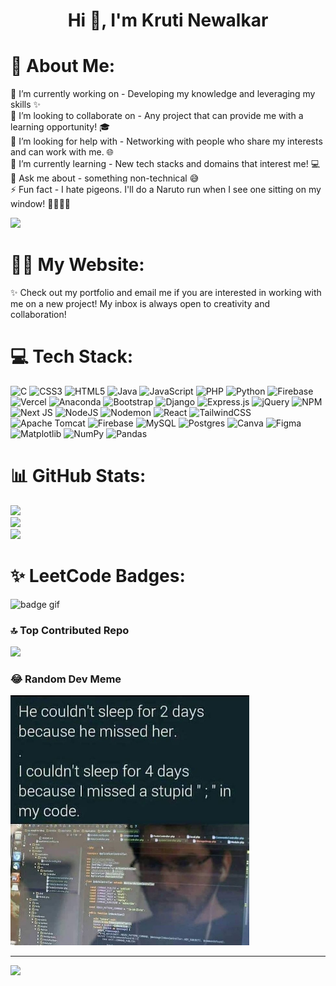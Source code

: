 <h1 align="center">Hi 👋, I'm Kruti Newalkar</h1>

# 💫 About Me:
🔭 I’m currently working on - Developing my knowledge and leveraging my skills ✨<br>👯 I’m looking to collaborate on - Any project that can provide me with a learning opportunity! 🎓<br>🤝 I’m looking for help with -  Networking with people who share my interests and can work with me. 🌐<br>🌱 I’m currently learning - New tech stacks and domains that interest me! 💻<br>💬 Ask me about - something non-technical 😅<br>⚡ Fun fact - I hate pigeons. I'll do a Naruto run when I see one sitting on my window! 🏃🏻‍♀️💨

<img width=500 src="https://cdn.dribbble.com/users/1364029/screenshots/16093268/media/68e82a7fb4904614a9066d6b540c14b2.gif">

# 👩‍💻 My Website:
✨ Check out my portfolio and email me if you are interested in working with me on a new project! My inbox is always open to creativity and collaboration! 

# 💻 Tech Stack:
![C](https://img.shields.io/badge/c-%2300599C.svg?style=for-the-badge&logo=c&logoColor=white) ![CSS3](https://img.shields.io/badge/css3-%231572B6.svg?style=for-the-badge&logo=css3&logoColor=white) ![HTML5](https://img.shields.io/badge/html5-%23E34F26.svg?style=for-the-badge&logo=html5&logoColor=white) ![Java](https://img.shields.io/badge/java-%23ED8B00.svg?style=for-the-badge&logo=openjdk&logoColor=white) ![JavaScript](https://img.shields.io/badge/javascript-%23323330.svg?style=for-the-badge&logo=javascript&logoColor=%23F7DF1E) ![PHP](https://img.shields.io/badge/php-%23777BB4.svg?style=for-the-badge&logo=php&logoColor=white) ![Python](https://img.shields.io/badge/python-3670A0?style=for-the-badge&logo=python&logoColor=ffdd54) ![Firebase](https://img.shields.io/badge/firebase-%23039BE5.svg?style=for-the-badge&logo=firebase) ![Vercel](https://img.shields.io/badge/vercel-%23000000.svg?style=for-the-badge&logo=vercel&logoColor=white) ![Anaconda](https://img.shields.io/badge/Anaconda-%2344A833.svg?style=for-the-badge&logo=anaconda&logoColor=white) ![Bootstrap](https://img.shields.io/badge/bootstrap-%238511FA.svg?style=for-the-badge&logo=bootstrap&logoColor=white) ![Django](https://img.shields.io/badge/django-%23092E20.svg?style=for-the-badge&logo=django&logoColor=white) ![Express.js](https://img.shields.io/badge/express.js-%23404d59.svg?style=for-the-badge&logo=express&logoColor=%2361DAFB) ![jQuery](https://img.shields.io/badge/jquery-%230769AD.svg?style=for-the-badge&logo=jquery&logoColor=white) ![NPM](https://img.shields.io/badge/NPM-%23CB3837.svg?style=for-the-badge&logo=npm&logoColor=white) ![Next JS](https://img.shields.io/badge/Next-black?style=for-the-badge&logo=next.js&logoColor=white) ![NodeJS](https://img.shields.io/badge/node.js-6DA55F?style=for-the-badge&logo=node.js&logoColor=white) ![Nodemon](https://img.shields.io/badge/NODEMON-%23323330.svg?style=for-the-badge&logo=nodemon&logoColor=%BBDEAD) ![React](https://img.shields.io/badge/react-%2320232a.svg?style=for-the-badge&logo=react&logoColor=%2361DAFB) ![TailwindCSS](https://img.shields.io/badge/tailwindcss-%2338B2AC.svg?style=for-the-badge&logo=tailwind-css&logoColor=white) ![Apache Tomcat](https://img.shields.io/badge/apache%20tomcat-%23F8DC75.svg?style=for-the-badge&logo=apache-tomcat&logoColor=black) ![Firebase](https://img.shields.io/badge/firebase-a08021?style=for-the-badge&logo=firebase&logoColor=ffcd34) ![MySQL](https://img.shields.io/badge/mysql-4479A1.svg?style=for-the-badge&logo=mysql&logoColor=white) ![Postgres](https://img.shields.io/badge/postgres-%23316192.svg?style=for-the-badge&logo=postgresql&logoColor=white) ![Canva](https://img.shields.io/badge/Canva-%2300C4CC.svg?style=for-the-badge&logo=Canva&logoColor=white) ![Figma](https://img.shields.io/badge/figma-%23F24E1E.svg?style=for-the-badge&logo=figma&logoColor=white) ![Matplotlib](https://img.shields.io/badge/Matplotlib-%23ffffff.svg?style=for-the-badge&logo=Matplotlib&logoColor=black) ![NumPy](https://img.shields.io/badge/numpy-%23013243.svg?style=for-the-badge&logo=numpy&logoColor=white) ![Pandas](https://img.shields.io/badge/pandas-%23150458.svg?style=for-the-badge&logo=pandas&logoColor=white)
# 📊 GitHub Stats:
![](https://github-readme-stats.vercel.app/api?username=itskrutinewalkar&theme=dark&hide_border=false&include_all_commits=false&count_private=false)<br/>
![](https://github-readme-streak-stats.herokuapp.com/?user=itskrutinewalkar&theme=dark&hide_border=false)<br/>
![](https://github-readme-stats.vercel.app/api/top-langs/?username=itskrutinewalkar&theme=dark&hide_border=false&include_all_commits=false&count_private=false&layout=compact)

# ✨ LeetCode Badges:
<img src="https://assets.leetcode.com/static_assets/marketing/2024-50.gif" alt="badge gif" class="z-modal-6 h-[80px] w-[80px]">

### 🔝 Top Contributed Repo
![](https://github-contributor-stats.vercel.app/api?username=itskrutinewalkar&limit=5&theme=dark&combine_all_yearly_contributions=true)

### 😂 Random Dev Meme
<img src="./Assets/Meme.jpeg" style="height: 400px;"/>

---
[![](https://visitcount.itsvg.in/api?id=itskrutinewalkar&icon=0&color=0)](https://visitcount.itsvg.in)

<!-- Proudly created with GPRM ( https://gprm.itsvg.in ) -->
